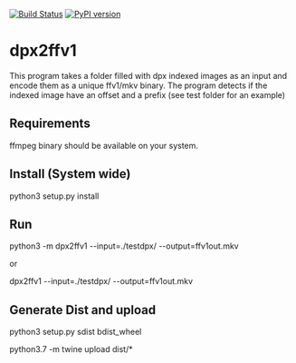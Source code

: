 [![Build Status](https://travis-ci.com/DerouineauNicolas/dpx_to_ffv1.svg?branch=master)](https://travis-ci.com/DerouineauNicolas/dpx_to_ffv1)
[![PyPI version](https://badge.fury.io/py/dpx2ffv1.svg)](https://badge.fury.io/py/dpx2ffv1)

dpx2ffv1
===================

This program takes a folder filled with dpx indexed images as an input and encode them as a unique ffv1/mkv binary.
The program detects if the indexed image have an offset and a prefix (see test folder for an example)

Requirements
-------------------

ffmpeg binary should be available on your system.

Install (System wide)
-------------------

python3 setup.py install



Run 
-------------------

python3 -m dpx2ffv1 --input=./testdpx/ --output=ffv1out.mkv

or

dpx2ffv1 --input=./testdpx/ --output=ffv1out.mkv

Generate Dist and upload 
-------------------

python3 setup.py sdist bdist_wheel

python3.7 -m twine upload dist/*
